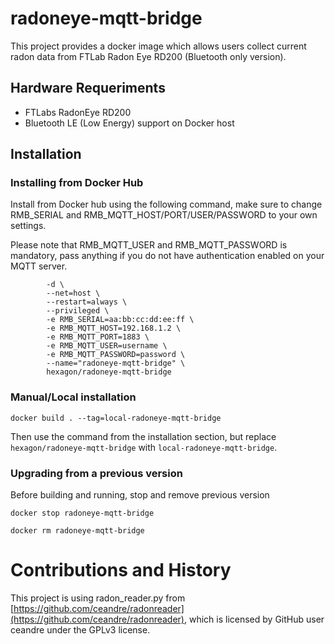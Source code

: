 # radoneye-mqtt-bridge

This project provides a docker image which allows users collect current radon data from FTLab Radon Eye RD200 (Bluetooth only version).

## Hardware Requeriments
- FTLabs RadonEye RD200 
- Bluetooth LE (Low Energy) support on Docker host

## Installation

### Installing from Docker Hub

Install from Docker hub using the following command, make sure to change RMB_SERIAL and RMB_MQTT_HOST/PORT/USER/PASSWORD to your own settings.

Please note that RMB_MQTT_USER and RMB_MQTT_PASSWORD is mandatory, pass anything if you do not have authentication enabled on your MQTT server.

```sudo docker run \
        -d \
        --net=host \
        --restart=always \
        --privileged \
        -e RMB_SERIAL=aa:bb:cc:dd:ee:ff \
        -e RMB_MQTT_HOST=192.168.1.2 \
        -e RMB_MQTT_PORT=1883 \
        -e RMB_MQTT_USER=username \
        -e RMB_MQTT_PASSWORD=password \
        --name="radoneye-mqtt-bridge" \
        hexagon/radoneye-mqtt-bridge
```

### Manual/Local installation

```docker build . --tag=local-radoneye-mqtt-bridge```

Then use the command from the installation section, but replace ```hexagon/radoneye-mqtt-bridge``` with ```local-radoneye-mqtt-bridge```.

### Upgrading from a previous version

Before building and running, stop and remove previous version

```docker stop radoneye-mqtt-bridge```

```docker rm radoneye-mqtt-bridge```

# Contributions and History

This project is using radon_reader.py from [https://github.com/ceandre/radonreader](https://github.com/ceandre/radonreader), which is licensed by GitHub user ceandre under the GPLv3 license.